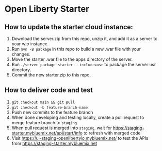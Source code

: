 # Open Liberty Starter

## How to update the starter cloud instance:
1) Download the server.zip from this repo, unzip it, and add it as a server to your wlp instance.
1) Run `mvn -B package` in this repo to build a new .war file with your changes.
1) Move the starter .war file to the apps directory of the server.
1) Run `./server package starter --include=usr` to package the server usr directory.
1) Commit the new starter.zip to this repo.

## How to deliver code and test
1) `git checkout main && git pull`
1) `git checkout -b feature-branch-name`
1) Push new commits to the feature branch
1) When done developing and testing locally, create a pull request to merge feature branch to `staging`
1) When pull request is merged into `staging`, wait for https://staging-starter.mybluemix.net/api/start/info to refresh with merged code
1) Visit https://ui-staging-openlibertyio.mybluemix.net/ to test the APIs from https://staging-starter.mybluemix.net
